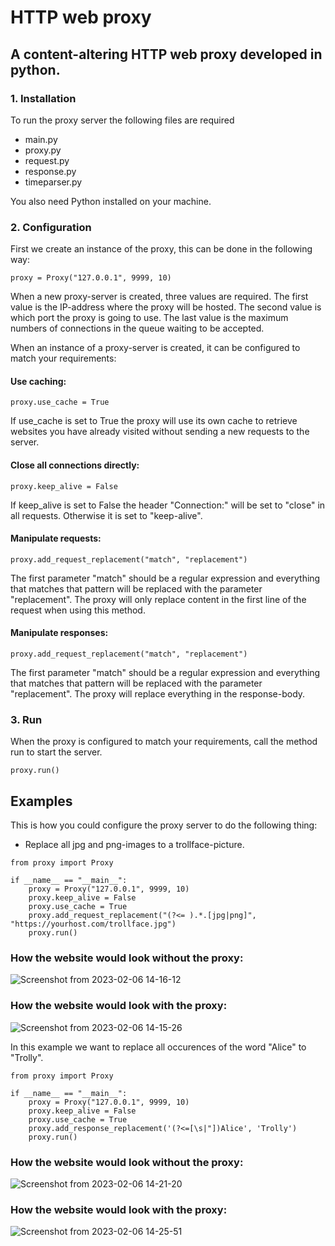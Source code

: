 # HTTP web proxy
## A content-altering HTTP web proxy developed in python.

### 1. Installation
To run the proxy server the following files are required
- main.py
- proxy.py
- request.py
- response.py
- timeparser.py

You also need Python installed on your machine.

### 2. Configuration
First we create an instance of the proxy, this can be done in the following way:
```
proxy = Proxy("127.0.0.1", 9999, 10)
```
When a new proxy-server is created, three values are required. The first value is the IP-address where the proxy will be hosted. The second value is which port the proxy is going to use. The last value is the maximum numbers of connections in the queue waiting to be accepted.

When an instance of a proxy-server is created, it can be configured to match your requirements:
   
#### Use caching:
``` 
proxy.use_cache = True
```
If use_cache is set to True the proxy will use its own cache to retrieve websites you have already visited without sending a new requests to the server.

#### Close all connections directly:
```
proxy.keep_alive = False
```
If keep_alive is set to False the header "Connection:" will be set to "close" in all requests. Otherwise it is set to "keep-alive".

#### Manipulate requests:
```
proxy.add_request_replacement("match", "replacement")
```
The first parameter "match" should be a regular expression and everything that matches that pattern will be replaced with the parameter "replacement". The proxy will only replace content in the first line of the request when using this method.

#### Manipulate responses:
```
proxy.add_request_replacement("match", "replacement")
```
The first parameter "match" should be a regular expression and everything that matches that pattern will be replaced with the parameter "replacement". The proxy will replace everything in the response-body.

### 3. Run
When the proxy is configured to match your requirements, call the method run to start the server.
```
proxy.run()
```

## Examples
This is how you could configure the proxy server to do the following thing:
- Replace all jpg and png-images to a trollface-picture.

```
from proxy import Proxy

if __name__ == "__main__":
    proxy = Proxy("127.0.0.1", 9999, 10)
    proxy.keep_alive = False
    proxy.use_cache = True
    proxy.add_request_replacement("(?<= ).*.[jpg|png]", "https://yourhost.com/trollface.jpg")
    proxy.run()
```
### How the website would look without the proxy:
![Screenshot from 2023-02-06 14-16-12](https://user-images.githubusercontent.com/123507241/216981401-58acb6c4-29fc-4d4e-ae5b-53bfa43fe092.png)
### How the website would look with the proxy:
![Screenshot from 2023-02-06 14-15-26](https://user-images.githubusercontent.com/123507241/216981564-0417ec72-b613-402a-a437-8a117a5cc572.png)

In this example we want to replace all occurences of the word "Alice" to "Trolly".
```
from proxy import Proxy

if __name__ == "__main__":
    proxy = Proxy("127.0.0.1", 9999, 10)
    proxy.keep_alive = False
    proxy.use_cache = True
    proxy.add_response_replacement('(?<=[\s|"])Alice', 'Trolly')
    proxy.run()
```
### How the website would look without the proxy:
![Screenshot from 2023-02-06 14-21-20](https://user-images.githubusercontent.com/123507241/216985699-46fb91d5-f96f-47f6-819e-8fffe163d552.png)
### How the website would look with the proxy:

![Screenshot from 2023-02-06 14-25-51](https://user-images.githubusercontent.com/123507241/216985768-210ff8a1-1830-4b67-8e15-9fc626a0390f.png)
